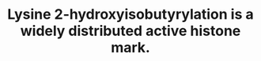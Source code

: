 ---
layout: page
title: " Lysine 2-hydroxyisobutyrylation is a widely distributed active histone mark."
breadcrumb: true
categories:
    - publication
## publication related information
pub:
    authors: " Lunzhi Dai, Chao Peng, Emilie Montellier, Zhike Lu, Yue Chen, Haruhiko Ishii, Alexandra Debernardi, Thierry Buchou, Sophie Rousseaux, Fulai Jin, Benjamin R. Sabari, Zhiyou Deng, C. David Allis, Bing Ren, Saadi Khochbin,  Yingming Zhao"
    journal: " Nature chemical biology"
    date: 2014-05
    doi:  10.1038/nchembio.1497
    volume:  10
    pages:  365--370
    number:  5
    abstract: " We report the identification of a new type of histone mark, lysine,"
---